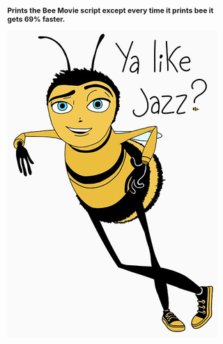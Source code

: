 ### Prints the Bee Movie script except every time it prints bee it gets 69% faster.

![Ya like Jazz?](jazz.png "Sweet smooth Jazz...")